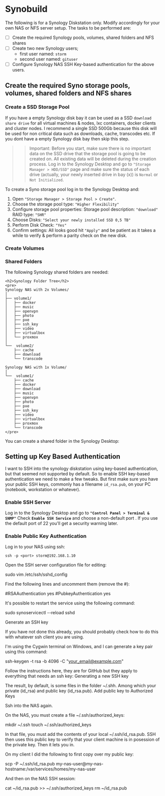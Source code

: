 # Synobuild
The following is for a Synology Diskstation only. Modify accordingly for your own NAS or NFS server setup.
The tasks to be performed are:
- [ ] Create the required Synology pools, volumes, shared folders and NFS shares
- [ ] Create two new Synology users;
  * first user named: `storm`
  * second user named: `gituser`
- [ ] Configure Synology NAS SSH Key-based authentication for the above users.

## Create the required Syno storage pools, volumes, shared folders and NFS shares
### Create a SSD Storage Pool
If you have a empty Synology disk bay it can be used as a SSD `download share drive` for all virtual machines & nodes, lxc containers, docker clients and cluster nodes. I recommend a single SSD 500Gb because this disk will be used for non critical data such as downloads, cache, transcodes etc. If you dont have a empty Synology disk bay then skip this step.
>> Important:
Before you start, make sure there is no important data on the SSD drive that the storage pool is going to be created on. All existing data will be deleted during the creation process. Log in to the Synology Desktop and go to `"Storage Manager > HDD/SSD"` page and make sure the status of each drive (actually, your newly inserted drive in bay (x)) is `Normal` or `Not Initialized`.

To create a Syno storage pool log in to the Synology Desktop and:
1. Open `"Storage Manager > Storage Pool > Create"`.
2. Choose the storage pool type:
   `"Higher Flexibility"`
3. Configure storage pool properties:
   Storage pool description: `"download"`
   RAID type: `"SHR"`
4. Choose Disks: `"Select your newly installed SSD 0,5 TB"`
5. Perform Disk Check: `"Yes"`
6. Confirm settings: All looks good hit `"Apply"` and be patient as it takes a while to verify & perform a parity check on the new disk.

### Create Volumes

### Shared Folders
The following Synology shared folders are needed:
```
<h2>Synology Folder Tree</h2>
<pre>
Synology NAS with 2x Volumes/
│
├── volume1/
│   ├── docker
│   ├── music
│   ├── openvpn
│   ├── photo
│   ├── pxe
│   ├── ssh_key
│   ├── video
│   ├── virtualbox
│   └── proxmox
│
└──  volume2/
    ├── cache
    ├── download
    └── transcode

Synology NAS with 1x Volume/
│
└──  volume1/
    ├── cache
    ├── docker
    ├── download
    ├── music
    ├── openvpn
    ├── photo
    ├── pxe
    ├── ssh_key
    ├── video
    ├── virtualbox
    ├── proxmox
    └── transcode
</pre>
```
You can create a shared folder in the Synology Desktop:

## Setting up Key Based Authentication
 I want to SSH into the synology diskstation using key-based authentication, but that seemed not supported by default. So to enable SSH key-based authentication we need to make a few tweaks. But first make sure you have your public SSH keys, commonly has a filename `id_rsa.pub`, on your PC (notebook, workstation or whatever).
 
### Enable SSH Server
Log in to the Synology Desktop and go to **`"Control Panel > Terminal & SNMP"`**
Check **`Enable SSH Service`** and choose a non-default port . If you use the default port of 22 you'll get a security warning later.

### Enable Public Key Authentication

Log in to your NAS using ssh:

    ssh -p <port> storm@192.168.1.10

Open the SSH server configuration file for editing:

sudo vim /etc/ssh/sshd_config

Find the following lines and uncomment them (remove the #):

#RSAAuthentication yes
#PubkeyAuthentication yes

It's possible to restart the service using the following command:

sudo synoservicectl --reload sshd

Generate an SSH key

If you have not done this already, you should probably check how to do this with whatever ssh client you are using.

I'm using the Cygwin terminal on Windows, and I can generate a key pair using this command:

ssh-keygen -t rsa -b 4096 -C "your_email@example.com"

Follow the instructions here, they are for GitHub but they apply to everything that needs an ssh key: Generating a new SSH key

The result, by default, is some files in the folder ~/.shh. Among which your private (id_rsa) and public key (id_rsa.pub).
Add public key to Authorized Keys

Ssh into the NAS again.

On the NAS, you must create a file ~/.ssh/authorized_keys:

mkdir ~/.ssh
touch ~/.ssh/authorized_keys

In that file, you must add the contents of your local ~/.ssh/id_rsa.pub. SSH then uses this public key to verify that your client machine is in posession of the private key. Then it lets you in.

On my client I did the following to first copy over my public key:

scp -P <port> ~/.ssh/id_rsa.pub my-nas-user@my-nas-hostname:/var/services/homes/my-nas-user

And then on the NAS SSH session:

cat ~/id_rsa.pub >> ~/.ssh/authorized_keys
rm ~/id_rsa.pub
